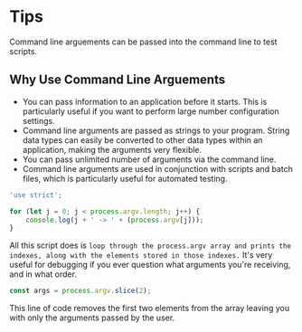 # Tips

Command line arguements can be passed into the command line to test scripts.

## Why Use Command Line Arguements

* You can pass information to an application before it starts. This is particularly useful if you want to perform large number configuration settings.
* Command line arguments are passed as strings to your program. String data types can easily be converted to other data types within an application, making the arguments very flexible.
* You can pass unlimited number of arguments via the command line.
* Command line arguments are used in conjunction with scripts and batch files, which is particularly useful for automated testing.

``` javascript
'use strict';

for (let j = 0; j < process.argv.length; j++) {
    console.log(j + ' -> ' + (process.argv[j]));
}
```

All this script does is `loop through the process.argv array and prints the indexes, along with the elements stored in those indexes.` It's very useful for debugging if you ever question what arguments you're receiving, and in what order.

``` javascript
const args = process.argv.slice(2);
```

This line of code removes the first two elements from the array leaving you with only the arguments passed by the user.